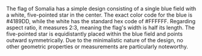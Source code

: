The flag of Somalia has a simple design consisting of a single blue field with a white, five-pointed star in the center. The exact color code for the blue is #4189DD, while the white has the standard hex code of #FFFFFF. Regarding aspect ratio, it measures 2:3, meaning the flag's width is half its length. The five-pointed star is equidistantly placed within the blue field and points outward symmetrically. Due to the minimalistic nature of the design, no other geometric properties or measurements are particularly noteworthy.